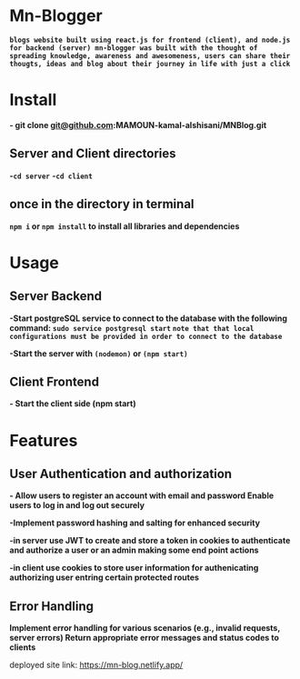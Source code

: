 # Mn-Blogger
**`blogs website built using react.js for frontend (client), and node.js for backend (server)
 mn-blogger was built with the thought of spreading knowledge, awareness and awesomeness, users can share their thougts, ideas and blog about their journey in life with just a click `**

# Install
**- git clone git@github.com:MAMOUN-kamal-alshisani/MNBlog.git**

## Server and Client directories
**-`cd server`**
**-`cd client`**

## once in the directory in terminal
**`npm i` or `npm install` to install all libraries and dependencies**

# Usage

## Server Backend
**-Start postgreSQL service to connect to the database with the following command: `sudo service postgresql start`
`note that that local configurations must be provided in order to connect to the database`** 
  
**-Start the server with `(nodemon)` or `(npm start)`**
  
## Client Frontend
**- Start the client side (npm start)**

# Features

## User Authentication and authorization 

**- Allow users to register an account with email and password
Enable users to log in and log out securely**

**-Implement password hashing and salting for enhanced security**

**-in server use JWT to create and store a token in cookies to authenticate and authorize a user or an admin making some end point actions**

**-in client use cookies to store user information for authenicating authorizing user entring certain protected routes**



## Error Handling
**Implement error handling for various scenarios (e.g., invalid requests, server errors)
Return appropriate error messages and status codes to clients**

deployed site link: https://mn-blog.netlify.app/
